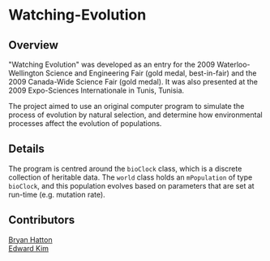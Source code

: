 Watching-Evolution
==================

Overview
--------

"Watching Evolution" was developed as an entry for the 2009 Waterloo-Wellington Science and Engineering Fair (gold medal, best-in-fair) and the 2009 Canada-Wide Science Fair (gold medal). It was also presented at the 2009 Expo-Sciences Internationale in Tunis, Tunisia.

The project aimed to use an original computer program to simulate the process of evolution by natural selection, and determine how environmental processes affect the evolution of populations.

Details
-------

The program is centred around the `bioClock` class, which is a discrete collection of heritable data. The `world` class holds an `mPopulation` of type `bioClock`, and this population evolves based on parameters that are set at run-time (e.g. mutation rate).

Contributors
------------

[Bryan Hatton](http://www.bryanjhatton.com)  
[Edward Kim](http://www.edwardkim.name)
